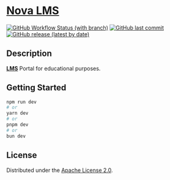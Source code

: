 # [Nova LMS](http://localhost:3000)

[![GitHub Workflow Status (with branch)](https://img.shields.io/github/actions/workflow/status/mikita-workspace/chat-gpt-api/ci.yml?branch=main&style=for-the-badge)](https://github.com/mikita-workspace/lms-portal/actions)
[![GitHub last commit](https://img.shields.io/github/last-commit/mikita-workspace/chat-gpt-api?style=for-the-badge)](https://github.com/mikita-workspace/lms-portal/commits/main)
[![GitHub release (latest by date)](https://img.shields.io/github/v/release/mikita-workspace/chat-gpt-api?style=for-the-badge)](https://github.com/mikita-kandratsyeu/lms-portal/releases)
## Description
[**LMS**](http://localhost:3000) Portal for educational purposes.
## Getting Started
```bash
npm run dev
# or
yarn dev
# or
pnpm dev
# or
bun dev
```
## License
Distributed under the [Apache License 2.0](LICENSE).
